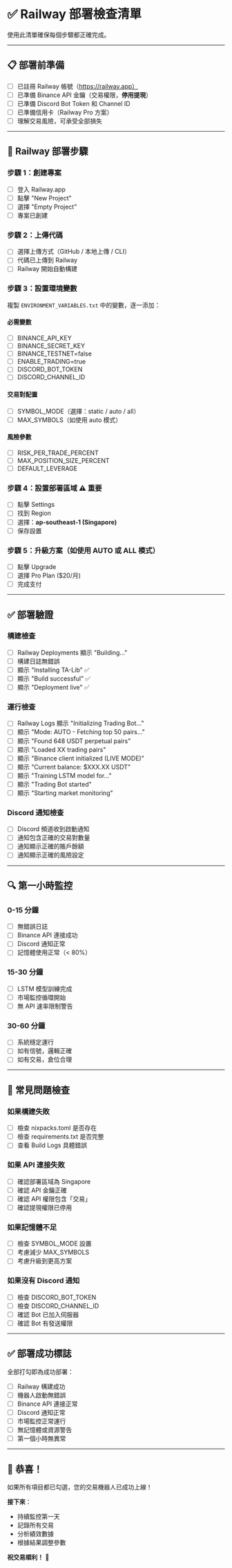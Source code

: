 # ✅ Railway 部署檢查清單

使用此清單確保每個步驟都正確完成。

---

## 📋 部署前準備

- [ ] 已註冊 Railway 帳號（https://railway.app）
- [ ] 已準備 Binance API 金鑰（交易權限，**停用提現**）
- [ ] 已準備 Discord Bot Token 和 Channel ID
- [ ] 已準備信用卡（Railway Pro 方案）
- [ ] 理解交易風險，可承受全部損失

---

## 🚀 Railway 部署步驟

### 步驟 1：創建專案
- [ ] 登入 Railway.app
- [ ] 點擊 "New Project"
- [ ] 選擇 "Empty Project"
- [ ] 專案已創建

### 步驟 2：上傳代碼
- [ ] 選擇上傳方式（GitHub / 本地上傳 / CLI）
- [ ] 代碼已上傳到 Railway
- [ ] Railway 開始自動構建

### 步驟 3：設置環境變數
複製 `ENVIRONMENT_VARIABLES.txt` 中的變數，逐一添加：

#### 必需變數
- [ ] BINANCE_API_KEY
- [ ] BINANCE_SECRET_KEY
- [ ] BINANCE_TESTNET=false
- [ ] ENABLE_TRADING=true
- [ ] DISCORD_BOT_TOKEN
- [ ] DISCORD_CHANNEL_ID

#### 交易對配置
- [ ] SYMBOL_MODE（選擇：static / auto / all）
- [ ] MAX_SYMBOLS（如使用 auto 模式）

#### 風險參數
- [ ] RISK_PER_TRADE_PERCENT
- [ ] MAX_POSITION_SIZE_PERCENT
- [ ] DEFAULT_LEVERAGE

### 步驟 4：設置部署區域 ⚠️ 重要
- [ ] 點擊 Settings
- [ ] 找到 Region
- [ ] 選擇：**ap-southeast-1 (Singapore)**
- [ ] 保存設置

### 步驟 5：升級方案（如使用 AUTO 或 ALL 模式）
- [ ] 點擊 Upgrade
- [ ] 選擇 Pro Plan ($20/月)
- [ ] 完成支付

---

## ✅ 部署驗證

### 構建檢查
- [ ] Railway Deployments 顯示 "Building..."
- [ ] 構建日誌無錯誤
- [ ] 顯示 "Installing TA-Lib" ✅
- [ ] 顯示 "Build successful" ✅
- [ ] 顯示 "Deployment live" ✅

### 運行檢查
- [ ] Railway Logs 顯示 "Initializing Trading Bot..."
- [ ] 顯示 "Mode: AUTO - Fetching top 50 pairs..."
- [ ] 顯示 "Found 648 USDT perpetual pairs"
- [ ] 顯示 "Loaded XX trading pairs"
- [ ] 顯示 "Binance client initialized (LIVE MODE)"
- [ ] 顯示 "Current balance: $XXX.XX USDT"
- [ ] 顯示 "Training LSTM model for..."
- [ ] 顯示 "Trading Bot started"
- [ ] 顯示 "Starting market monitoring"

### Discord 通知檢查
- [ ] Discord 頻道收到啟動通知
- [ ] 通知包含正確的交易對數量
- [ ] 通知顯示正確的賬戶餘額
- [ ] 通知顯示正確的風險設定

---

## 🔍 第一小時監控

### 0-15 分鐘
- [ ] 無錯誤日誌
- [ ] Binance API 連接成功
- [ ] Discord 通知正常
- [ ] 記憶體使用正常（< 80%）

### 15-30 分鐘
- [ ] LSTM 模型訓練完成
- [ ] 市場監控循環開始
- [ ] 無 API 速率限制警告

### 30-60 分鐘
- [ ] 系統穩定運行
- [ ] 如有信號，邏輯正確
- [ ] 如有交易，倉位合理

---

## 🚨 常見問題檢查

### 如果構建失敗
- [ ] 檢查 nixpacks.toml 是否存在
- [ ] 檢查 requirements.txt 是否完整
- [ ] 查看 Build Logs 具體錯誤

### 如果 API 連接失敗
- [ ] 確認部署區域為 Singapore
- [ ] 確認 API 金鑰正確
- [ ] 確認 API 權限包含「交易」
- [ ] 確認提現權限已停用

### 如果記憶體不足
- [ ] 檢查 SYMBOL_MODE 設置
- [ ] 考慮減少 MAX_SYMBOLS
- [ ] 考慮升級到更高方案

### 如果沒有 Discord 通知
- [ ] 檢查 DISCORD_BOT_TOKEN
- [ ] 檢查 DISCORD_CHANNEL_ID
- [ ] 確認 Bot 已加入伺服器
- [ ] 確認 Bot 有發送權限

---

## ✅ 部署成功標誌

全部打勾即為成功部署：

- [ ] Railway 構建成功
- [ ] 機器人啟動無錯誤
- [ ] Binance API 連接正常
- [ ] Discord 通知正常
- [ ] 市場監控正常運行
- [ ] 無記憶體或資源警告
- [ ] 第一個小時無異常

---

## 🎉 恭喜！

如果所有項目都已勾選，您的交易機器人已成功上線！

**接下來**：
- 持續監控第一天
- 記錄所有交易
- 分析績效數據
- 根據結果調整參數

**祝交易順利！** 🚀
